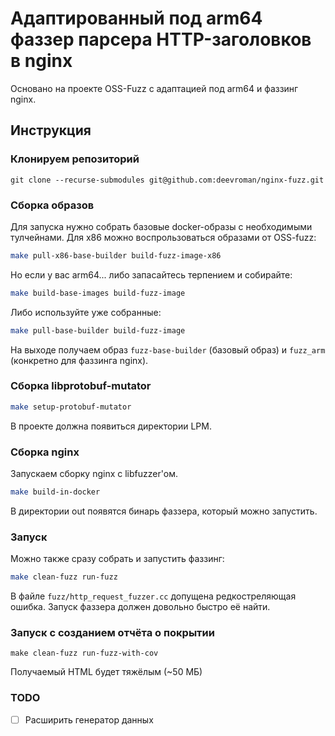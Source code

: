 # Адаптированный под arm64 фаззер парсера HTTP-заголовков в nginx
 
Основано на проекте OSS-Fuzz с адаптацией под arm64 и фаззинг nginx.

## Инструкция

### Клонируем репозиторий

```
git clone --recurse-submodules git@github.com:deevroman/nginx-fuzz.git
```

### Сборка образов

Для запуска нужно собрать базовые docker-образы с необходимыми тулчейнами. 
Для x86 можно воспрользоваться образами от OSS-fuzz:

```sh
make pull-x86-base-builder build-fuzz-image-x86
```

Но если у вас arm64... либо запасайтесь терпением и собирайте:

```sh
make build-base-images build-fuzz-image
```

Либо используйте уже собранные:

```sh
make pull-base-builder build-fuzz-image
```

На выходе получаем образ `fuzz-base-builder` (базовый образ) и `fuzz_arm` (конкретно для фаззинга nginx).

### Сборка libprotobuf-mutator

```sh
make setup-protobuf-mutator
```

В проекте должна появиться директории LPM. 

### Сборка nginx

Запускаем сборку nginx c libfuzzer'ом. 

```sh
make build-in-docker
```

В директории out появятся бинарь фаззера, который можно запустить. 

### Запуск

Можно также сразу собрать и запустить фаззинг:

```sh
make clean-fuzz run-fuzz
```

В файле `fuzz/http_request_fuzzer.cc` допущена редкостреляющая ошибка. Запуск фаззера должен довольно быстро её найти.

### Запуск с созданием отчёта о покрытии

```shell
make clean-fuzz run-fuzz-with-cov
```

Получаемый HTML будет тяжёлым (~50 МБ)

### TODO

- [ ] Расширить генератор данных